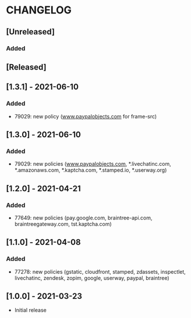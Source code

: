 # CHANGELOG

## [Unreleased]
### Added


## [Released]
## [1.3.1] - 2021-06-10
### Added
- 79029: new policy (www.paypalobjects.com for frame-src)
## [1.3.0] - 2021-06-10
### Added
- 79029: new policies (www.paypalobjects.com, *.livechatinc.com, *.amazonaws.com, *.kaptcha.com, *.stamped.io, *.userway.org)
## [1.2.0] - 2021-04-21
### Added
- 77649: new policies (pay.google.com, braintree-api.com, braintreegateway.com, tst.kaptcha.com)

## [1.1.0] - 2021-04-08
### Added
- 77278: new policies (gstatic, cloudfront, stamped, zdassets, inspectlet, livechatinc, zendesk, zopim, google, userway, paypal, braintree)

## [1.0.0] - 2021-03-23
- Initial release
